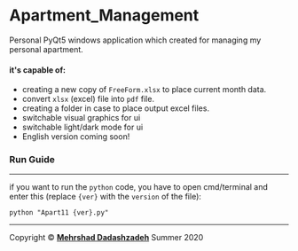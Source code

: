 # Apartment_Management
Personal PyQt5 windows application which created for managing my personal apartment.

#### it's capable of: 
+ creating a new copy of `FreeForm.xlsx` to place current month data.
+ convert `xlsx` (excel) file into `pdf` file.
+ creating a folder in case to place output excel files.
+ switchable visual graphics for ui
+ switchable light/dark mode for ui
+ English version coming soon!

### Run Guide
----
if you want to run the `python` code, you have to open cmd/terminal and enter this (replace `{ver}` with the `version` of the file):
```
python "Apart11 {ver}.py"
```

----------
Copyright © **[Mehrshad Dadashzadeh](https://www.linkedin.com/in/mehrshad-dadashzadeh-7053491b3/)** Summer 2020
